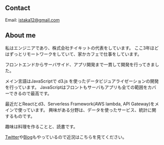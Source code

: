 ## Contact
Email:
[istaka12@gmail.com](mailto:istaka12@gmail.com)

## About me
私はエンジニアであり、株式会社チイキットの代表をしています。
ここ3年ほどはずっとリモートワークをしていて、家かカフェで仕事をしています。

フロントエンドからサーバサイド、アプリ開発まで一貫して開発を行ってきました。

メイン言語はJavaScriptで d3.js を使ったデータビジュアライゼーションの開発を行っています。
JavaScriptはフロントもサーバもアプリも全ての範囲をカバーできるので最高です。

最近だとReactとd3、Serverless Framework(AWS lambda, API Gateway)をメインで使っています。
興味がある分野は、データを使ったサービス、統計に関するものです。

趣味は料理を作ることと、読書です。

[Twitter](https://twitter.com/ganezasan)や[Blog](http://ganeza.hatenablog.com/)もやっているので近況はこちらを見てください。
